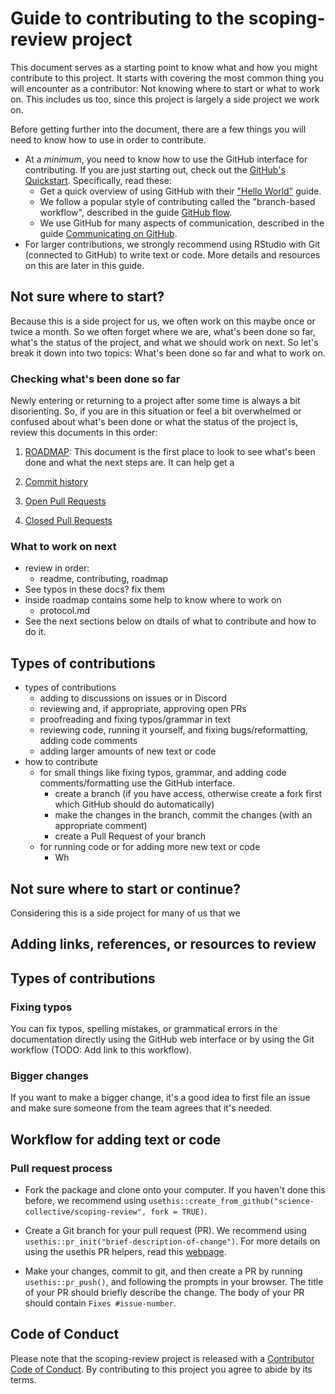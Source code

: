 # Guide to contributing to the scoping-review project

This document serves as a starting point to know what and how you might
contribute to this project. It starts with covering the most common
thing you will encounter as a contributor: Not knowing where to start or
what to work on. This includes us too, since this project is largely a
side project we work on.

<!-- TODO: Eventually convert this over into its own generic document that other files can refer to? -->

Before getting further into the document, there are a few things you
will need to know how to use in order to contribute.

-   At a *minimum*, you need to know how to use the GitHub interface for
    contributing. If you are just starting out, check out the [GitHub's
    Quickstart](https://docs.github.com/en/get-started/quickstart).
    Specifically, read these:
    -   Get a quick overview of using GitHub with their ["Hello
        World"](https://docs.github.com/en/get-started/quickstart/hello-world)
        guide.
    -   We follow a popular style of contributing called the
        "branch-based workflow", described in the guide [GitHub
        flow](https://docs.github.com/en/get-started/quickstart/github-flow).
    -   We use GitHub for many aspects of communication, described in
        the guide [Communicating on
        GitHub](https://docs.github.com/en/get-started/quickstart/communicating-on-github).
-   For larger contributions, we strongly recommend using RStudio with
    Git (connected to GitHub) to write text or code. More details and
    resources on this are later in this guide.

## Not sure where to start?

Because this is a side project for us, we often work on this maybe once
or twice a month. So we often forget where we are, what's been done so
far, what's the status of the project, and what we should work on next.
So let's break it down into two topics: What's been done so far and what
to work on.

### Checking what's been done so far

Newly entering or returning to a project after some time is always a bit
disorienting. So, if you are in this situation or feel a bit overwhelmed
or confused about what's been done or what the status of the project is,
review this documents in this order:

1.  [ROADMAP](ROADMAP.md): This document is the first place to look to
    see what's been done and what the next steps are. It can help get a

2.  [Commit
    history](https://github.com/science-collective/scoping-review/commits/main)

3.  [Open Pull
    Requests](https://github.com/science-collective/scoping-review/pulls)

4.  [Closed Pull
    Requests](https://github.com/science-collective/scoping-review/pulls?q=is%3Apr+is%3Aclosed)

### What to work on next

-   review in order:
    -   readme, contributing, roadmap
-   See typos in these docs? fix them
-   inside roadmap contains some help to know where to work on
    -   protocol.md
-   See the next sections below on dtails of what to contribute and how
    to do it.

## Types of contributions

-   types of contributions
    -   adding to discussions on issues or in Discord
    -   reviewing and, if appropriate, approving open PRs
    -   proofreading and fixing typos/grammar in text
    -   reviewing code, running it yourself, and fixing
        bugs/reformatting, adding code comments
    -   adding larger amounts of new text or code
-   how to contribute
    -   for small things like fixing typos, grammar, and adding code
        comments/formatting use the GitHub interface.
        -   create a branch (if you have access, otherwise create a fork
            first which GitHub should do automatically)
        -   make the changes in the branch, commit the changes (with an
            appropriate comment)
        -   create a Pull Request of your branch
    -   for running code or for adding more new text or code
        -   Wh

## Not sure where to start or continue?

Considering this is a side project for many of us that we

## Adding links, references, or resources to review

<!-- TODO: Add explanation once its been determined. -->

## Types of contributions

### Fixing typos

You can fix typos, spelling mistakes, or grammatical errors in the
documentation directly using the GitHub web interface or by using the
Git workflow (TODO: Add link to this workflow).

### Bigger changes

If you want to make a bigger change, it's a good idea to first file an
issue and make sure someone from the team agrees that it's needed.

## Workflow for adding text or code

### Pull request process

-   Fork the package and clone onto your computer. If you haven't done
    this before, we recommend using
    `usethis::create_from_github("science-collective/scoping-review", fork = TRUE)`.

-   Create a Git branch for your pull request (PR). We recommend using
    `usethis::pr_init("brief-description-of-change")`. For more details
    on using the usethis PR helpers, read this
    [webpage](https://usethis.r-lib.org/articles/pr-functions.html).

-   Make your changes, commit to git, and then create a PR by running
    `usethis::pr_push()`, and following the prompts in your browser. The
    title of your PR should briefly describe the change. The body of
    your PR should contain `Fixes #issue-number`.

## Code of Conduct

Please note that the scoping-review project is released with a
[Contributor Code of Conduct](CODE_OF_CONDUCT.md). By contributing to
this project you agree to abide by its terms.
